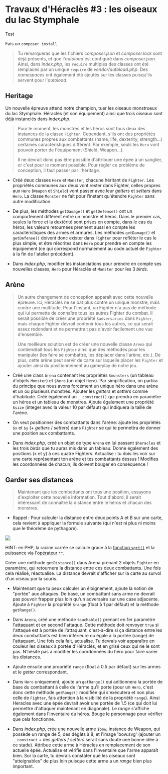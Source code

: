 # Travaux d'Héraclès #3 : les oiseaux du lac Stymphale
 
Test

Fais un `composer install`

> Tu remarqueras que les fichiers *composer.json* et *composer.lock* sont déjà présents, et que l'*autoload* est configuré dans *composer.json*. Ainsi, dans *index.php*, les `require` multiples des classes ont été remplacés par un unique `require` de *vendor/autoload.php*. Des *namespaces* ont également été ajoutés sur les classes puisqu'ils servent pour l'*autoload*. 

## Heritage

Un nouvelle épreuve attend notre champion, tuer les oiseaux monstrueux du lac Stymphale. Héraclès (et son équipement) ainsi que trois oiseaux sont déjà instanciés dans *index.php*.

> Pour le moment, les monstres et les héros sont tous deux des instances de la classe `Fighter`. Cependant, s'ils ont des propriétés communes propres aux combattants (name, life, dexterity, strength...) certaines caractéristiques diffèrent. Par exemple, seuls les `Hero` vont pouvoir porter de l'équipement (Shield, Weapon...).
>
> Il ne devrait donc pas être possible d'attribuer une épée à un sanglier, or c'est pour le moment possible. Pour régler ce problème de conception, il faut passer par l'héritage.

- Créé deux classes `Hero` et `Monster`, chacune héritant de `Fighter`. Les propriétés communes aux deux vont rester dans Fighter, celles propres aux `Hero` (`Weapon` et `Shield`) vont passer avec leur *getters* et *setters* dans `Hero`. La classe `Monster` ne fait pour l'instant qu'étendre `Fighter` sans autre modification.
- De plus, les méthodes `getDamage()` et `getDefense()` ont un comportement différent entre un monstre et héros. Dans le premier cas, seules la force et la dextérité sont prises en compte, dans le cas du héros, les valeurs retournées prennent aussi en compte les caractéristiques des armes et armures. Les méthodes `getDamage()` et `getDefense()` doivent donc exister dans `Fighter` pour refléter le cas le plus simple, et être réécrites dans `Hero` pour prendre en compte les équipement (ce qui correspond normalement au code actuel de `Fighter` à la fin de l'atelier précédent).

- Dans *index.php*, modifier les instanciations pour prendre en compte ses nouvelles classes, `Hero` pour Héraclès et `Monster` pour les 3 *birds*.

## Arène

> Un autre changement de conception apparaît avec cette nouvelle épreuve. Ici, Héraclès ne se bat plus contre un unique monstre, mais contre une multitude. Pour l'instant, un Fighter n'a pas de méthode qui lui permette de connaître tous les autres Fighter du combat. Il serait possible de créer une propriété `$adversaries` dans `Fighter`, mais chaque Fighter devrait contenir tous les autres, ce qui serait assez redondant et ne permettrait pas d'avoir facilement une vue d'ensemble. 
>
> Une meilleure solution est de créer une nouvelle classe `Arena` qui contiendrait tous les `Fighter` ainsi que des méthodes pour les manipuler (les faire se combattre, les déplacer dans l'arène, etc.). De plus, cette arène peut servir de carte sur laquelle placer les `Fighter` et ajouter ainsi du positionnement au gameplay de notre jeu. 

- Créé une class `Arena` contenant les propriétés `$monsters` (un tableau d'objets `Monster`) et `$hero` (un objet `Hero`). Par simplification, on partira du principe que nous avons forcément un unique héro dans une arène et un ou plusieurs monstres. 
Ajouter les *getters* et *setters* comme d'habitude. Créé également un `__construct()` qui prendra en paramètre un héros et un tableau de monstres. Ajoute également une propriété `$size` (integer avec la valeur 10 par défaut) qui indiquera la taille de l'arène. 

- On veut positionner des combattants dans l'arène: ajoute les propriétés `$x` et `$y` (+ *getters* / *setters*) dans `Fighter` se qui te permettra de donner une position aux combattants. 

- Dans *index.php*, créé un objet de type `Arena` en lui passant `$heracles` et les trois *birds* que tu auras mis dans un tableau. Donne également des positions (x et y) à ces quatre Fighters. Actualise : tu dois les voir sur une carte représentant ton arène et tes combattants dessus ! Modifies les coordonnées de chacun, ils doivent bouger en conséquence !

## Garder ses distances

> Maintenant que les combattants ont tous une position, essayons d'exploiter cette nouvelle information. Tout d'abord, il serait intéressant de connaître la distance entre le héros et chacun des monstres.

- Rappel : Pour calculer la distance entre deux points A et B sur une carte, cela revient à appliquer la formule suivante (qui n'est ni plus ni moins que le théorème de pythagore).

![](https://wikimedia.org/api/rest_v1/media/math/render/png/b337eb9100bc60a3125751271848230ad2a0d447)

HINT: en PHP, la racine carrée se calcule grace à la [fonction `sqrt()`](https://www.php.net/manual/fr/function.sqrt) et la puissance via l'[opérateur `**`](https://www.php.net/manual/fr/language.operators.arithmetic.php).

Créer une méthode `getDistance()` dans Arena prenant 2 objets `Fighter` en paramètre, qui retournera la distance entre ces deux combattants. Une fois cela réalisé, réactualise. La distance devrait s'afficher sur la carte au survol d'un oiseau par la souris.

- Maintenant que tu peux calculer un éloignement, ajoute la notion de "portée" aux attaques. De base, un combattant sans arme ne devrait pas pouvoir frapper plus loin qu'un adversaire sur une case adjacente. Ajoute à `Fighter` la propriété `$range` (float à 1 par défaut) et la méthode `getRange()`.

- Dans `Arena`, créé une méthode `touchable()` prenant en 1er paramètre l'attaquant et en second l'attaqué. Cette méthode doit renvoyer `true` si l'attaqué est à portée de l'attaquant, c'est-à-dire si ça distance entre les deux combattants est bien inférieure ou égale à la portée (range) de l'attaquant. Une fois cela fait, actualise. Tu devrais voir apparaître en couleur les oiseaux à portée d'Héraclès, et en grisé ceux qui ne le sont pas. N'hésite pas à modifier les coordonnées du héro pour faire varier les distances. 

- Ajoute ensuite une propriété `range` (float à 0.5 par défaut) sur les armes et le *getter* correspondant.

- Dans `Hero` uniquement, ajoute un `getRange()` qui aditionnera la portée de base du combattant à celle de l'arme qu'il porte (pour un `Hero`, c'est donc cette méthode `getRange()` modifiée qui s'exécutera et non plus celle de `Fighter`, fais attention à la visibilité de la propriété `range`). Ainsi Heracles avec une épée devrait avoir une portée de 1.5 (ce qui doit lui permettre d'attaquer maintenant en diagonale). Le *range* s'affiche également dans l'inventaire du héros. Bouge le personnage pour vérifier que cela fonctionne.

- Dans *index.php*, crée une nouvelle arme `$bow`, instance de Weapon, qui possède un range de 5, des dégâts à 8, et l'image 'bow.svg' (ajouter un `__construct` + des *getters* / *setters* serait sans doute une bonne idée à ce stade). Attribue cette arme à Héraclès en remplacement de son actuelle épée. Actualise et vérifie dans l'inventaire que l'arme apparaît bien. 
Sur la carte, tu devrais constater que les oiseaux sont "atteignables" de plus loin puisque cette arme a un *range* bien plus important.
